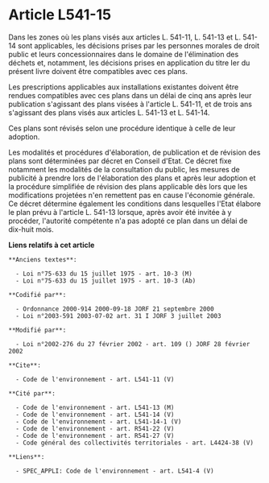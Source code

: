 # Article L541-15

Dans les zones où les plans visés aux articles L. 541-11, L. 541-13 et L. 541-14 sont applicables, les décisions prises par
les personnes morales de droit public et leurs concessionnaires dans le domaine de l'élimination des déchets et, notamment,
les décisions prises en application du titre Ier du présent livre doivent être compatibles avec ces plans.

Les prescriptions applicables aux installations existantes doivent être rendues compatibles avec ces plans dans un délai de
cinq ans après leur publication s'agissant des plans visées à l'article L. 541-11, et de trois ans s'agissant des plans visés
aux articles L. 541-13 et L. 541-14.

Ces plans sont révisés selon une procédure identique à celle de leur adoption.

Les modalités et procédures d'élaboration, de publication et de révision des plans sont déterminées par décret en Conseil
d'Etat. Ce décret fixe notamment les modalités de la consultation du public, les mesures de publicité à prendre lors de
l'élaboration des plans et après leur adoption et la procédure simplifiée de révision des plans applicable dès lors que les
modifications projetées n'en remettent pas en cause l'économie générale. Ce décret détermine également les conditions dans
lesquelles l'Etat élabore le plan prévu à l'article L. 541-13 lorsque, après avoir été invitée à y procéder, l'autorité
compétente n'a pas adopté ce plan dans un délai de dix-huit mois.

**Liens relatifs à cet article**

	**Anciens textes**:

	  - Loi n°75-633 du 15 juillet 1975 - art. 10-3 (M)
	  - Loi n°75-633 du 15 juillet 1975 - art. 10-3 (Ab)

	**Codifié par**:

	  - Ordonnance 2000-914 2000-09-18 JORF 21 septembre 2000
	  - Loi n°2003-591 2003-07-02 art. 31 I JORF 3 juillet 2003

	**Modifié par**:

	  - Loi n°2002-276 du 27 février 2002 - art. 109 () JORF 28 février 2002

	**Cite**:

	  - Code de l'environnement - art. L541-11 (V)

	**Cité par**:

	  - Code de l'environnement - art. L541-13 (M)
	  - Code de l'environnement - art. L541-14 (V)
	  - Code de l'environnement - art. L541-14-1 (V)
	  - Code de l'environnement - art. R541-22 (V)
	  - Code de l'environnement - art. R541-27 (V)
	  - Code général des collectivités territoriales - art. L4424-38 (V)

	**Liens**:

	  - SPEC_APPLI: Code de l'environnement - art. L541-4 (V)
